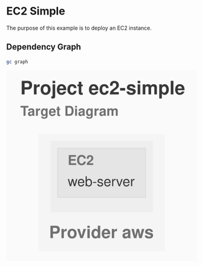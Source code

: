 # EC2 Simple

The purpose of this example is to deploy an EC2 instance.

## Dependency Graph

```sh
gc graph
```

![Graph](./diagram-target.svg)
